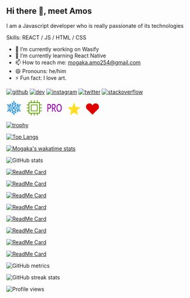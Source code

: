 ## Hi there 👋, meet Amos
I am a Javascript developer who is really passionate of its technologies

Skills: REACT / JS / HTML / CSS

- 🔭 I’m currently working on Wasify 
- 🌱 I’m currently learning React Native 
- 📫 How to reach me: mogaka.amo254@gmail.com 
- 😄 Pronouns: he/him 
- ⚡ Fun fact: I love art. 


[<img src='https://cdn.jsdelivr.net/npm/simple-icons@3.0.1/icons/github.svg' alt='github' height='40'>](https://github.com/Mogakamo)  [<img src='https://cdn.jsdelivr.net/npm/simple-icons@3.0.1/icons/dev-dot-to.svg' alt='dev' height='40'>](https://dev.to/mogaka_dev)  [<img src='https://cdn.jsdelivr.net/npm/simple-icons@3.0.1/icons/instagram.svg' alt='instagram' height='40'>](https://www.instagram.com/mogaka_dev/)  [<img src='https://cdn.jsdelivr.net/npm/simple-icons@3.0.1/icons/twitter.svg' alt='twitter' height='40'>](https://twitter.com/m_ogakadev)  [<img src='https://cdn.jsdelivr.net/npm/simple-icons@3.0.1/icons/stackoverflow.svg' alt='stackoverflow' height='40'>](https://stackoverflow.com/users/mogaka_dev)  

<a href='https://archiveprogram.github.com/'><img src='https://raw.githubusercontent.com/acervenky/animated-github-badges/master/assets/acbadge.gif' width='40' height='40'></a> <a href='https://docs.github.com/en/developers'><img src='https://raw.githubusercontent.com/acervenky/animated-github-badges/master/assets/devbadge.gif' width='40' height='40'></a> <a href='https://github.com/pricing'><img src='https://raw.githubusercontent.com/acervenky/animated-github-badges/master/assets/pro.gif' width='40' height='40'></a> <a href='https://stars.github.com/'><img src='https://raw.githubusercontent.com/acervenky/animated-github-badges/master/assets/starbadge.gif' width='35' height='35'></a> <a href='https://docs.github.com/en/github/supporting-the-open-source-community-with-github-sponsors'><img src='https://raw.githubusercontent.com/acervenky/animated-github-badges/master/assets/sponsorbadge.gif' width='35' height='35'></a> 

[![trophy](https://github-profile-trophy.vercel.app/?username=Mogakamo)](https://github.com/ryo-ma/github-profile-trophy)

[![Top Langs](https://github-readme-stats.vercel.app/api/top-langs/?username=Mogakamo)](https://github.com/anuraghazra/github-readme-stats)

[![Mogaka's wakatime stats](https://github-readme-stats.vercel.app/api/wakatime?username=mogaka_dev)](https://github.com/anuraghazra/github-readme-stats)

![GitHub stats](https://github-readme-stats.vercel.app/api?username=Mogakamo&show_icons=true&count_private=true&theme=tokyonight)

[![ReadMe Card](https://github-readme-stats.vercel.app/api/pin/?username=mogakamo&repo=LoveMeNowBook)](https://github.com/mogakamo/LoveMeNowBook)

[![ReadMe Card](https://github-readme-stats.vercel.app/api/pin/?username=mogakamo&repo=LoveMeNowBook)](https://github.com/mogakamo/LoveMeNowBook)

[![ReadMe Card](https://github-readme-stats.vercel.app/api/pin/?username=mogakamo&repo=LoveMeNowBook)](https://github.com/mogakamo/LoveMeNowBook)

[![ReadMe Card](https://github-readme-stats.vercel.app/api/pin/?username=mogakamo&repo=LoveMeNowBook)](https://github.com/mogakamo/LoveMeNowBook)

[![ReadMe Card](https://github-readme-stats.vercel.app/api/pin/?username=mogakamo&repo=LoveMeNowBook)](https://github.com/mogakamo/LoveMeNowBook)

[![ReadMe Card](https://github-readme-stats.vercel.app/api/pin/?username=mogakamo&repo=LoveMeNowBook)](https://github.com/mogakamo/LoveMeNowBook)

[![ReadMe Card](https://github-readme-stats.vercel.app/api/pin/?username=mogakamo&repo=LoveMeNowBook)](https://github.com/mogakamo/LoveMeNowBook)

[![ReadMe Card](https://github-readme-stats.vercel.app/api/pin/?username=mogakamo&repo=LoveMeNowBook)](https://github.com/mogakamo/LoveMeNowBook)

![GitHub metrics](https://metrics.lecoq.io/Mogakamo)  

![GitHub streak stats](https://github-readme-streak-stats.herokuapp.com/?user=Mogakamo)  

![Profile views](https://gpvc.arturio.dev/Mogakamo)  
